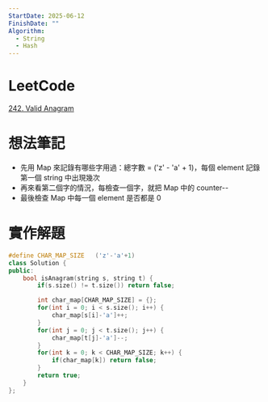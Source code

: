 ```yaml
---
StartDate: 2025-06-12
FinishDate: ""
Algorithm:
  - String
  - Hash
---
```

# LeetCode
[242. Valid Anagram](https://leetcode.com/problems/valid-anagram/)

# 想法筆記
<!-- Write your thoughts here -->
- 先用 Map 來記錄有哪些字用過：總字數 = ('z' - 'a' + 1)，每個 element 記錄第一個 string 中出現幾次
- 再來看第二個字的情況，每檢查一個字，就把 Map 中的 counter--
- 最後檢查 Map 中每一個 element 是否都是 0

# 實作解題
<!-- Write your solution here --> 
```Cpp
#define CHAR_MAP_SIZE	('z'-'a'+1)
class Solution {
public:
	bool isAnagram(string s, string t) {
		if(s.size() != t.size()) return false;

		int char_map[CHAR_MAP_SIZE] = {};
		for(int i = 0; i < s.size(); i++) {
			char_map[s[i]-'a']++;
		}
		for(int j = 0; j < t.size(); j++) {
			char_map[t[j]-'a']--;
		}
		for(int k = 0; k < CHAR_MAP_SIZE; k++) {
			if(char_map[k]) return false;
		}
		return true;
	}
};
``` 
